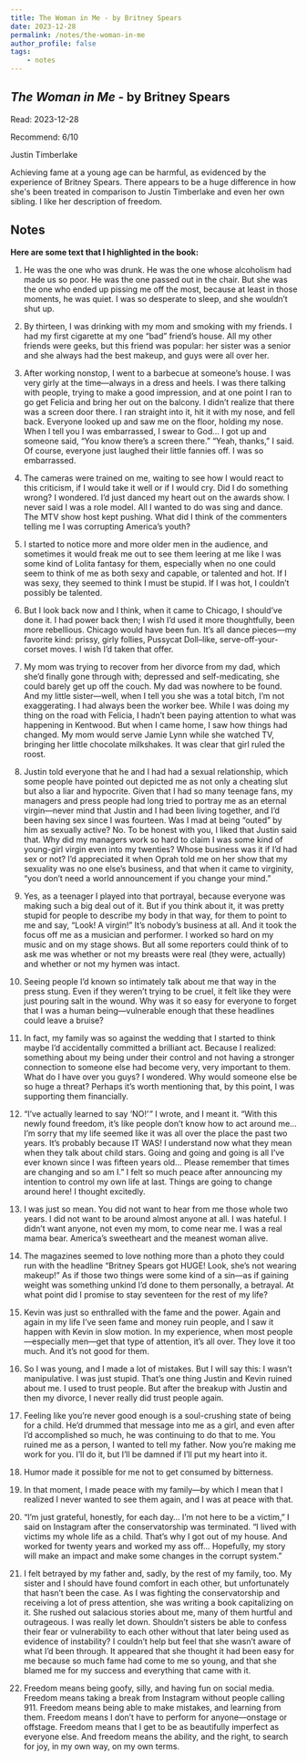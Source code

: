 ```yaml
---
title: The Woman in Me - by Britney Spears
date: 2023-12-28
permalink: /notes/the-woman-in-me
author_profile: false
tags:
    - notes
---
```


## *The Woman in Me* - by Britney Spears

Read: 2023-12-28

Recommend: 6/10

Justin Timberlake

Achieving fame at a young age can be harmful, as evidenced by the experience of Britney Spears. There appears to be a huge difference in how she's been treated in comparison to Justin Timberlake and even her own sibling. I like her description of freedom.

## Notes

**Here are some text that I highlighted in the book:** 

1. He was the one who was drunk. He was the one whose alcoholism had made us so poor. He was the one passed out in the chair. But she was the one who ended up pissing me off the most, because at least in those moments, he was quiet. I was so desperate to sleep, and she wouldn’t shut up.

1. By thirteen, I was drinking with my mom and smoking with my friends. I had my first cigarette at my one “bad” friend’s house. All my other friends were geeks, but this friend was popular: her sister was a senior and she always had the best makeup, and guys were all over her.

1. After working nonstop, I went to a barbecue at someone’s house. I was very girly at the time—always in a dress and heels. I was there talking with people, trying to make a good impression, and at one point I ran to go get Felicia and bring her out on the balcony. I didn’t realize that there was a screen door there. I ran straight into it, hit it with my nose, and fell back. Everyone looked up and saw me on the floor, holding my nose.  When I tell you I was embarrassed, I swear to God… I got up and someone said, “You know there’s a screen there.” “Yeah, thanks,” I said.  Of course, everyone just laughed their little fannies off.  I was so embarrassed.

1. The cameras were trained on me, waiting to see how I would react to this criticism, if I would take it well or if I would cry. Did I do something wrong? I wondered. I’d just danced my heart out on the awards show. I never said I was a role model. All I wanted to do was sing and dance.  The MTV show host kept pushing. What did I think of the commenters telling me I was corrupting America’s youth?

1. I started to notice more and more older men in the audience, and sometimes it would freak me out to see them leering at me like I was some kind of Lolita fantasy for them, especially when no one could seem to think of me as both sexy and capable, or talented and hot. If I was sexy, they seemed to think I must be stupid. If I was hot, I couldn’t possibly be talented.

1. But I look back now and I think, when it came to Chicago, I should’ve done it. I had power back then; I wish I’d used it more thoughtfully, been more rebellious. Chicago would have been fun. It’s all dance pieces—my favorite kind: prissy, girly follies, Pussycat Doll–like, serve-off-your-corset moves. I wish I’d taken that offer.

1. My mom was trying to recover from her divorce from my dad, which she’d finally gone through with; depressed and self-medicating, she could barely get up off the couch. My dad was nowhere to be found. And my little sister—well, when I tell you she was a total bitch, I’m not exaggerating.  I had always been the worker bee. While I was doing my thing on the road with Felicia, I hadn’t been paying attention to what was happening in Kentwood. But when I came home, I saw how things had changed. My mom would serve Jamie Lynn while she watched TV, bringing her little chocolate milkshakes. It was clear that girl ruled the roost.

1. Justin told everyone that he and I had had a sexual relationship, which some people have pointed out depicted me as not only a cheating slut but also a liar and hypocrite. Given that I had so many teenage fans, my managers and press people had long tried to portray me as an eternal virgin—never mind that Justin and I had been living together, and I’d been having sex since I was fourteen.  Was I mad at being “outed” by him as sexually active? No. To be honest with you, I liked that Justin said that. Why did my managers work so hard to claim I was some kind of young-girl virgin even into my twenties? Whose business was it if I’d had sex or not?  I’d appreciated it when Oprah told me on her show that my sexuality was no one else’s business, and that when it came to virginity, “you don’t need a world announcement if you change your mind.”

1. Yes, as a teenager I played into that portrayal, because everyone was making such a big deal out of it. But if you think about it, it was pretty stupid for people to describe my body in that way, for them to point to me and say, “Look! A virgin!” It’s nobody’s business at all. And it took the focus off me as a musician and performer. I worked so hard on my music and on my stage shows. But all some reporters could think of to ask me was whether or not my breasts were real (they were, actually) and whether or not my hymen was intact.

1. Seeing people I’d known so intimately talk about me that way in the press stung. Even if they weren’t trying to be cruel, it felt like they were just pouring salt in the wound. Why was it so easy for everyone to forget that I was a human being—vulnerable enough that these headlines could leave a bruise?

1. In fact, my family was so against the wedding that I started to think maybe I’d accidentally committed a brilliant act. Because I realized: something about my being under their control and not having a stronger connection to someone else had become very, very important to them.  What do I have over you guys? I wondered. Why would someone else be so huge a threat? Perhaps it’s worth mentioning that, by this point, I was supporting them financially.

1. “I’ve actually learned to say ‘NO!’ ” I wrote, and I meant it. “With this newly found freedom, it’s like people don’t know how to act around me… I’m sorry that my life seemed like it was all over the place the past two years. It’s probably because IT WAS! I understand now what they mean when they talk about child stars. Going and going and going is all I’ve ever known since I was fifteen years old… Please remember that times are changing and so am I.” I felt so much peace after announcing my intention to control my own life at last.  Things are going to change around here! I thought excitedly.

1. I was just so mean. You did not want to hear from me those whole two years. I did not want to be around almost anyone at all. I was hateful. I didn’t want anyone, not even my mom, to come near me. I was a real mama bear. America’s sweetheart and the meanest woman alive.

1. The magazines seemed to love nothing more than a photo they could run with the headline “Britney Spears got HUGE! Look, she’s not wearing makeup!” As if those two things were some kind of a sin—as if gaining weight was something unkind I’d done to them personally, a betrayal. At what point did I promise to stay seventeen for the rest of my life?

1. Kevin was just so enthralled with the fame and the power. Again and again in my life I’ve seen fame and money ruin people, and I saw it happen with Kevin in slow motion. In my experience, when most people—especially men—get that type of attention, it’s all over. They love it too much. And it’s not good for them.

1. So I was young, and I made a lot of mistakes. But I will say this: I wasn’t manipulative. I was just stupid.  That’s one thing Justin and Kevin ruined about me. I used to trust people. But after the breakup with Justin and then my divorce, I never really did trust people again.

1. Feeling like you’re never good enough is a soul-crushing state of being for a child. He’d drummed that message into me as a girl, and even after I’d accomplished so much, he was continuing to do that to me.  You ruined me as a person, I wanted to tell my father. Now you’re making me work for you. I’ll do it, but I’ll be damned if I’ll put my heart into it.

1. Humor made it possible for me not to get consumed by bitterness.

1. In that moment, I made peace with my family—by which I mean that I realized I never wanted to see them again, and I was at peace with that.

1. “I’m just grateful, honestly, for each day… I’m not here to be a victim,” I said on Instagram after the conservatorship was terminated. “I lived with victims my whole life as a child. That’s why I got out of my house. And worked for twenty years and worked my ass off… Hopefully, my story will make an impact and make some changes in the corrupt system.”

1. I felt betrayed by my father and, sadly, by the rest of my family, too. My sister and I should have found comfort in each other, but unfortunately that hasn’t been the case. As I was fighting the conservatorship and receiving a lot of press attention, she was writing a book capitalizing on it. She rushed out salacious stories about me, many of them hurtful and outrageous. I was really let down.  Shouldn’t sisters be able to confess their fear or vulnerability to each other without that later being used as evidence of instability?  I couldn’t help but feel that she wasn’t aware of what I’d been through. It appeared that she thought it had been easy for me because so much fame had come to me so young, and that she blamed me for my success and everything that came with it.

1. Freedom means being goofy, silly, and having fun on social media. Freedom means taking a break from Instagram without people calling 911. Freedom means being able to make mistakes, and learning from them. Freedom means I don’t have to perform for anyone—onstage or offstage. Freedom means that I get to be as beautifully imperfect as everyone else. And freedom means the ability, and the right, to search for joy, in my own way, on my own terms.

